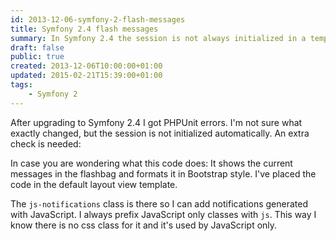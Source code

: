 ```yaml
---
id: 2013-12-06-symfony-2-flash-messages
title: Symfony 2.4 flash messages
summary: In Symfony 2.4 the session is not always initialized in a template. You need an extra step to detect this.
draft: false
public: true
created: 2013-12-06T10:00:00+01:00
updated: 2015-02-21T15:39:00+01:00
tags:
    - Symfony 2
---
```


After upgrading to Symfony 2.4 I got PHPUnit errors. I'm not sure what exactly changed, but the session is not initialized automatically. An extra check is needed:

<gist data-id="05fbf89f25111618488d" data-file="base.html.twig"></gist>

In case you are wondering what this code does: It shows the current messages in the flashbag and formats it in Bootstrap style. I've placed the code in the default layout view template.

The `js-notifications` class is there so I can add notifications generated with JavaScript. I always prefix JavaScript only classes with `js`. This way I know there is no css class for it and it's used by JavaScript only.

